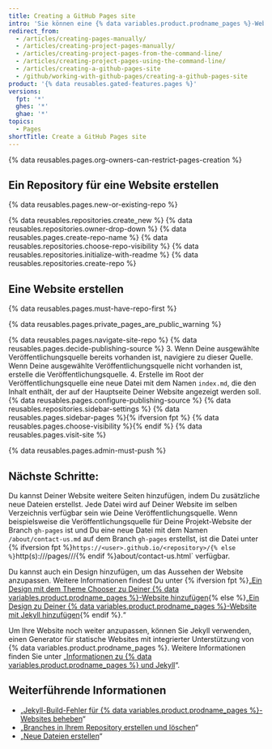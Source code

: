 ```yaml
---
title: Creating a GitHub Pages site
intro: 'Sie können eine {% data variables.product.prodname_pages %}-Website in einem neuen oder vorhandenen Repository erstellen.'
redirect_from:
  - /articles/creating-pages-manually/
  - /articles/creating-project-pages-manually/
  - /articles/creating-project-pages-from-the-command-line/
  - /articles/creating-project-pages-using-the-command-line/
  - /articles/creating-a-github-pages-site
  - /github/working-with-github-pages/creating-a-github-pages-site
product: '{% data reusables.gated-features.pages %}'
versions:
  fpt: '*'
  ghes: '*'
  ghae: '*'
topics:
  - Pages
shortTitle: Create a GitHub Pages site
---
```


{% data reusables.pages.org-owners-can-restrict-pages-creation %}

## Ein Repository für eine Website erstellen

{% data reusables.pages.new-or-existing-repo %}

{% data reusables.repositories.create_new %}
{% data reusables.repositories.owner-drop-down %}
{% data reusables.pages.create-repo-name %}
{% data reusables.repositories.choose-repo-visibility %}
{% data reusables.repositories.initialize-with-readme %}
{% data reusables.repositories.create-repo %}

## Eine Website erstellen

{% data reusables.pages.must-have-repo-first %}

{% data reusables.pages.private_pages_are_public_warning %}

{% data reusables.pages.navigate-site-repo %}
{% data reusables.pages.decide-publishing-source %}
3. Wenn Deine ausgewählte Veröffentlichungsquelle bereits vorhanden ist, navigiere zu dieser Quelle. Wenn Deine ausgewählte Veröffentlichungsquelle nicht vorhanden ist, erstelle die Veröffentlichungsquelle.
4. Erstelle im Root der Veröffentlichungsquelle eine neue Datei mit dem Namen `index.md`, die den Inhalt enthält, der auf der Hauptseite Deiner Website angezeigt werden soll.
{% data reusables.pages.configure-publishing-source %}
{% data reusables.repositories.sidebar-settings %}
{% data reusables.pages.sidebar-pages %}{% ifversion fpt %}
{% data reusables.pages.choose-visibility %}{% endif %}
{% data reusables.pages.visit-site %}

{% data reusables.pages.admin-must-push %}

## Nächste Schritte:

Du kannst Deiner Website weitere Seiten hinzufügen, indem Du zusätzliche neue Dateien erstellst. Jede Datei wird auf Deiner Website im selben Verzeichnis verfügbar sein wie Deine Veröffentlichungsquelle. Wenn beispielsweise die Veröffentlichungsquelle für Deine Projekt-Website der Branch `gh-pages` ist und Du eine neue Datei mit dem Namen `/about/contact-us.md` auf dem Branch `gh-pages` erstellst, ist die Datei unter {% ifversion fpt %}`https://<user>.github.io/<repository>/{% else %}`http(s)://<hostname>/pages/<username>/<repository>/{% endif %}about/contact-us.html` verfügbar.

Du kannst auch ein Design hinzufügen, um das Aussehen der Website anzupassen. Weitere Informationen findest Du unter {% ifversion fpt %}„[Ein Design mit dem Theme Chooser zu Deiner {% data variables.product.prodname_pages %}-Website hinzufügen](/articles/adding-a-theme-to-your-github-pages-site-with-the-theme-chooser){% else %}„[Ein Design zu Deiner {% data variables.product.prodname_pages %}-Website mit Jekyll hinzufügen](/articles/adding-a-theme-to-your-github-pages-site-using-jekyll){% endif %}.“

Um Ihre Website noch weiter anzupassen, können Sie Jekyll verwenden, einen Generator für statische Websites mit integrierter Unterstützung von {% data variables.product.prodname_pages %}. Weitere Informationen finden Sie unter „[Informationen zu {% data variables.product.prodname_pages %} und Jekyll](/articles/about-github-pages-and-jekyll)“.

## Weiterführende Informationen

- „[Jekyll-Build-Fehler für {% data variables.product.prodname_pages %}-Websites beheben](/articles/troubleshooting-jekyll-build-errors-for-github-pages-sites)“
- „[Branches in Ihrem Repository erstellen und löschen](/articles/creating-and-deleting-branches-within-your-repository)“
- „[Neue Dateien erstellen](/articles/creating-new-files)“
